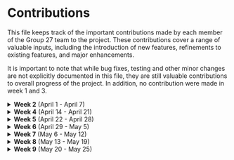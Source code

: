 # Contributions

This file keeps track of the important contributions made by each member of the Group 27 team to the project.
These contributions cover a range of valuable inputs, including the introduction of new features, refinements to
existing features, and major enhancements.

It is important to note that while bug fixes, testing and other minor changes are not explicitly documented in this
file, they are still valuable contributions to overall progress of the project. In addition, no contribution were made
in week 1 and 3.

<details>
  <summary><h><b>Week 2</b> (April 1 - April 7)</h></summary>

| Contribution # |  Name   | GitHub Issue                                                                |
|:--------------:|:-------:|-----------------------------------------------------------------------------|
|       1        |  Elias  | https://github.com/sopra-fs23-group-27/sopra-fs23-group-27-server/issues/47 |
|       2        | Richard | https://github.com/sopra-fs23-group-27/sopra-fs23-group-27-server/issues/20 |
|       3        | Dominic | https://github.com/sopra-fs23-group-27/sopra-fs23-group-27-client/issues/16 |
|       4        | Dominic | https://github.com/sopra-fs23-group-27/sopra-fs23-group-27-client/issues/14 |
|       5        |  Noah   | https://github.com/sopra-fs23-group-27/sopra-fs23-group-27-client/issues/33 |
|       6        |  Noah   | https://github.com/sopra-fs23-group-27/sopra-fs23-group-27-client/issues/7  |
|       7        | Richard | https://github.com/sopra-fs23-group-27/sopra-fs23-group-27-server/issues/21 |
|       8        |  Elias  | https://github.com/sopra-fs23-group-27/sopra-fs23-group-27-server/issues/41 |
|       9        | Kilian  | https://github.com/sopra-fs23-group-27/sopra-fs23-group-27-server/pull/49   |
|       10       | Kilian  | https://github.com/sopra-fs23-group-27/sopra-fs23-group-27-server/issues/39 |

</details>

<details>
  <summary><h><b>Week 4</b> (April 14 - April 21)</h></summary>

| Contribution # |  Name   | GitHub Issue                                                                                                               |
|:--------------:|:-------:|----------------------------------------------------------------------------------------------------------------------------|
|       11       | Kilian  | https://github.com/sopra-fs23-group-27/sopra-fs23-group-27-server/pull/53                                                  |
|       12       | Kilian  | https://github.com/sopra-fs23-group-27/sopra-fs23-group-27-server/pull/53/commits/f6b90cb79974c3dbefcfec51df9da42a721c3aba |
|       13       |  Noah   | https://github.com/sopra-fs23-group-27/sopra-fs23-group-27-client/issues/8                                                 |
|       14       | Richard | https://github.com/sopra-fs23-group-27/sopra-fs23-group-27-server/issues/44                                                |
|       15       |  Noah   | https://github.com/sopra-fs23-group-27/sopra-fs23-group-27-client/issues/12                                                |
|       16       |  Elias  | https://github.com/sopra-fs23-group-27/sopra-fs23-group-27-server/issues/57                                                |
|       17       |  Elias  | https://github.com/sopra-fs23-group-27/sopra-fs23-group-27-server/issues/48                                                |
|       18       | Richard | https://github.com/sopra-fs23-group-27/sopra-fs23-group-27-server/issues/56                                                |
|      19	       | Dominic | https://github.com/sopra-fs23-group-27/sopra-fs23-group-27-client/issues/1                                                 |
|       20       | Dominic | https://github.com/sopra-fs23-group-27/sopra-fs23-group-27-client/issues/2                                                 |
|       21       | Dominic | https://github.com/sopra-fs23-group-27/sopra-fs23-group-27-client/issues/15                                                |

</details>

<details>
  <summary><h><b>Week 5</b> (April 22 - April 28)</h></summary>

| Contribution # |      Name      | GitHub Issue                                                                |
|:--------------:|:--------------:|-----------------------------------------------------------------------------|
|      22	       |     Elias      | https://github.com/sopra-fs23-group-27/sopra-fs23-group-27-server/issues/40 |
|      23	       |     Elias      | https://github.com/sopra-fs23-group-27/sopra-fs23-group-27-server/issues/43 |
|       24       |    Dominic     | https://github.com/sopra-fs23-group-27/sopra-fs23-group-27-client/issues/32 |                |
|      25	       |    Dominic     | https://github.com/sopra-fs23-group-27/sopra-fs23-group-27-client/issues/26 |  |
|       26       |      Noah      | https://github.com/sopra-fs23-group-27/sopra-fs23-group-27-client/issues/11 |
|       27       |      Noah      | https://github.com/sopra-fs23-group-27/sopra-fs23-group-27-client/issues/30 |
|       28       |      Noah      | https://github.com/sopra-fs23-group-27/sopra-fs23-group-27-client/issues/31 |
|       29       |    Richard     | https://github.com/sopra-fs23-group-27/sopra-fs23-group-27-server/issues/60 |
|       30       |    Richard     | https://github.com/sopra-fs23-group-27/sopra-fs23-group-27-server/issues/63 |
|       31       | Elias, Richard | https://github.com/sopra-fs23-group-27/sopra-fs23-group-27-server/issues/67 |
|       32       |     Kilian     | https://github.com/sopra-fs23-group-27/sopra-fs23-group-27-server/pull/61   |
|       33       |     Kilian     | https://github.com/sopra-fs23-group-27/sopra-fs23-group-27-server/issues/70 |
|       34       |    Richard     | https://github.com/sopra-fs23-group-27/sopra-fs23-group-27-server/issues/71 |
|       35       |    Richard     | https://github.com/sopra-fs23-group-27/sopra-fs23-group-27-server/issues/73 |                                	 |
|       36       |      Noah      | https://github.com/sopra-fs23-group-27/sopra-fs23-group-27-client/issues/9  |                              	 |
|       37       |      Noah      | https://github.com/sopra-fs23-group-27/sopra-fs23-group-27-client/issues/10 |                                 	
|       38       |      Noah      | https://github.com/sopra-fs23-group-27/sopra-fs23-group-27-client/issues/13 |

</details>

<details>
  <summary><h><b>Week 6</b> (April 29 - May 5)</h></summary>

| Contribution # |  Name   | GitHub Issue                                                                                                                                                    |
|:--------------:|:-------:|-----------------------------------------------------------------------------------------------------------------------------------------------------------------|
|       39       |  Noah   | https://github.com/sopra-fs23-group-27/sopra-fs23-group-27-client/issues/20                                                                                     |                                   	 
|       40       |  Noah   | https://github.com/sopra-fs23-group-27/sopra-fs23-group-27-client/issues/20                                                                                     |                                   	 
|       41       |  Noah   | https://github.com/sopra-fs23-group-27/sopra-fs23-group-27-client/issues/23                                                                                     |                                    	 |
|       42       | Richard | https://github.com/sopra-fs23-group-27/sopra-fs23-group-27-server/issues/74                                                                                     |                                	 |
|       43       | Richard | https://github.com/sopra-fs23-group-27/sopra-fs23-group-27-server/issues/92                                                                                     |                                	 |
|       44       | Richard | https://github.com/sopra-fs23-group-27/sopra-fs23-group-27-server/issues/78                                                                                     |                                	 |
|       45       |  Elias  | https://github.com/sopra-fs23-group-27/sopra-fs23-group-27-server/issues/91         	                                                                           |
|       46       |  Elias  | https://github.com/sopra-fs23-group-27/sopra-fs23-group-27-server/issues/46	                                                                                    |
|       47       |  Elias  | https://github.com/sopra-fs23-group-27/sopra-fs23-group-27-server/issues/90	                                                                                    |
|       48       |  Elias  | https://github.com/sopra-fs23-group-27/sopra-fs23-group-27-server/issues/98                                                                                     |
|       49       |  Elias  | https://github.com/sopra-fs23-group-27/sopra-fs23-group-27-server/issues/81                                                                                     |
|       50       |  Elias  | https://github.com/sopra-fs23-group-27/sopra-fs23-group-27-server/issues/82                                                                                     |
|       51       |  Elias  | https://github.com/sopra-fs23-group-27/sopra-fs23-group-27-server/issues/97                                                                                     |
|       52       |  Elias  | https://github.com/sopra-fs23-group-27/sopra-fs23-group-27-server/issues/101	                                                                                   |
|       53       | Dominic | https://github.com/sopra-fs23-group-27/sopra-fs23-group-27-client/issues/24                                                                                     |
|       54       | Dominic | https://github.com/sopra-fs23-group-27/sopra-fs23-group-27-client/issues/21     	                                                                               |
|       55       | Dominic | https://github.com/sopra-fs23-group-27/sopra-fs23-group-27-client/issues/57                                                                       	             |
|      56	       | Kilian  | https://github.com/sopra-fs23-group-27/sopra-fs23-group-27-server/pull/96                                                                      	                |
|       57       | Kilian  | https://github.com/orgs/sopra-fs23-group-27/projects/1/views/6?pane=issue&itemId=28057595                                                                     	 |

</details>

<details>
  <summary><h><b>Week 7</b> (May 6 - May 12)</h></summary>

| Contribution # |      Name       | GitHub Issue                                                                                                                                                      |
|:--------------:|:---------------:|-------------------------------------------------------------------------------------------------------------------------------------------------------------------|
|       58       |     Dominic     | https://github.com/sopra-fs23-group-27/sopra-fs23-group-27-client/issues/27           	                                                                           |
|       59       |     Dominic     | https://github.com/sopra-fs23-group-27/sopra-fs23-group-27-client/issues/22          	                                                                            |
|       60       |     Dominic     | https://github.com/sopra-fs23-group-27/sopra-fs23-group-27-client/issues/4         	                                                                              |
|       61       |      Noah       | https://github.com/sopra-fs23-group-27/sopra-fs23-group-27-client/issues/19                                                                                       |                                   	 
|       62       |      Noah       | https://github.com/sopra-fs23-group-27/sopra-fs23-group-27-client/issues/56                                                                                       |                                   	 
|       63       |      Noah       | https://github.com/sopra-fs23-group-27/sopra-fs23-group-27-client/issues/72                                                                                       |                                        	 
|       64       |      Noah       | https://github.com/sopra-fs23-group-27/sopra-fs23-group-27-client/issues/19                                                                                       |                                            	 |
|       65       |      Elias      | https://github.com/sopra-fs23-group-27/sopra-fs23-group-27-server/issues/85           	                                                                           |
|       66       |      Elias      | https://github.com/sopra-fs23-group-27/sopra-fs23-group-27-server/issues/109           	                                                                          |
|       67       |     Richard     | https://github.com/sopra-fs23-group-27/sopra-fs23-group-27-server/issues/102              	                                                                       |
|       68       |     Richard     | https://github.com/sopra-fs23-group-27/sopra-fs23-group-27-server/issues/124                                                                     	                |
|       69       |     Richard     | https://github.com/sopra-fs23-group-27/sopra-fs23-group-27-server/issues/128                                                                     	                |
|       70       | Richard, Kilian | https://github.com/sopra-fs23-group-27/sopra-fs23-group-27-server/issues/84                                                                     	                 |
|     71  	      |      Elias      | https://github.com/sopra-fs23-group-27/sopra-fs23-group-27-server/issues/133                                                                      	               |
|     72  	      |      Elias      | https://github.com/sopra-fs23-group-27/sopra-fs23-group-27-server/issues/112                                                                                      |	
|     73  	      |      Elias      | https://github.com/sopra-fs23-group-27/sopra-fs23-group-27-server/issues/113                                                                       	              |
|      74	       |     Kilian      | https://github.com/orgs/sopra-fs23-group-27/projects/1/views/6?pane=issue&itemId=27723302                                                                     	   |
|      75	       |     Kilian      | https://github.com/orgs/sopra-fs23-group-27/projects/1/views/6?pane=issue&itemId=27838798                                                                       	 |
|       76       |     Kilian      | https://github.com/orgs/sopra-fs23-group-27/projects/1/views/6?pane=issue&itemId=26837634                                                                      	  |
|       77       |     Kilian      | https://github.com/orgs/sopra-fs23-group-27/projects/1/views/6?pane=issue&itemId=27829782                                                                     	   |
|       78       |     Kilian      | https://github.com/orgs/sopra-fs23-group-27/projects/1/views/6?pane=issue&itemId=26837826                                                                   	     |

</details>

<details>
  <summary><h><b>Week 8</b> (May 13 - May 19)</h></summary>

| Contribution # |  Name   | GitHub Issue                                                                                                               |
|:--------------:|:-------:|----------------------------------------------------------------------------------------------------------------------------|
|      79	       |  Elias  | https://github.com/sopra-fs23-group-27/sopra-fs23-group-27-server/issues/110                                               |
|      80	       |  Elias  | https://github.com/sopra-fs23-group-27/sopra-fs23-group-27-server/issues/115                                         	     |
|      81	       |  Elias  | https://github.com/sopra-fs23-group-27/sopra-fs23-group-27-server/issues/141                                         	     |
|       82       |  Noah   | https://github.com/sopra-fs23-group-27/sopra-fs23-group-27-client/issues/3                                          	      |                                         	 
|       83       |  Noah   | https://github.com/sopra-fs23-group-27/sopra-fs23-group-27-client/issues/5                                          	      |                                         	 
|       84       |  Noah   | https://github.com/sopra-fs23-group-27/sopra-fs23-group-27-client/issues/6                                          	      |                                          	 
|       85       |  Noah   | https://github.com/sopra-fs23-group-27/sopra-fs23-group-27-client/issues/7                                          	      |                                          	 
|       86       |  Noah   | https://github.com/sopra-fs23-group-27/sopra-fs23-group-27-client/issues/80                                             	  |
|       87       | Richard | https://github.com/sopra-fs23-group-27/sopra-fs23-group-27-server/issues/131                                             	 |
|       88       | Richard | https://github.com/sopra-fs23-group-27/sopra-fs23-group-27-server/issues/114                                            	  |
|       89       | Dominic | https://github.com/sopra-fs23-group-27/sopra-fs23-group-27-client/issues/83                                                |
|       90       | Dominic | https://github.com/sopra-fs23-group-27/sopra-fs23-group-27-client/issues/84                                         	      |
|       91       | Richard | https://github.com/sopra-fs23-group-27/sopra-fs23-group-27-server/issues/137                                          	    |
|       92       | Richard | https://github.com/sopra-fs23-group-27/sopra-fs23-group-27-server/issues/148                                          	    |
|       93       |  Noah   | https://github.com/sopra-fs23-group-27/sopra-fs23-group-27-client/issues/97                                          	     |                                          	 
|       94       |  Noah   | https://github.com/sopra-fs23-group-27/sopra-fs23-group-27-client/issues/98                                          	     |

</details>


<details>
  <summary><h><b>Week 9</b> (May 20 - May 25)</h></summary>

| Contribution # |  Name   | GitHub Issue                                                                                                              |
|:--------------:|:-------:|---------------------------------------------------------------------------------------------------------------------------|
|       95       |  Noah   | https://github.com/sopra-fs23-group-27/sopra-fs23-group-27-client/issues/23                                               |
|       96       |  Noah   | https://github.com/sopra-fs23-group-27/sopra-fs23-group-27-client/issues/25                                          	    |                                          	 
|       97       |  Noah   | https://github.com/sopra-fs23-group-27/sopra-fs23-group-27-client/issues/96                                             	 |
|      98	       |  Elias  | https://github.com/sopra-fs23-group-27/sopra-fs23-group-27-server/issues/156                                         	    |
|      99	       |  Elias  | https://github.com/sopra-fs23-group-27/sopra-fs23-group-27-server/issues/180                                         	    |
|      100	      | Richard | https://github.com/sopra-fs23-group-27/sopra-fs23-group-27-server/issues/153	                                          	  |
|      101	      | Richard | https://github.com/sopra-fs23-group-27/sopra-fs23-group-27-server/issues/158	                                          	  |
|      102       | Dominic | https://github.com/sopra-fs23-group-27/sopra-fs23-group-27-client/issues/4                                                |
|      103       | Dominic | https://github.com/sopra-fs23-group-27/sopra-fs23-group-27-client/issues/25                                               |

</details>
